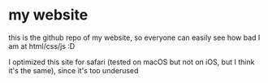 # my website
this is the github repo of my website, so everyone can easily see how bad I am at html/css/js :D

 I optimized this site for safari (tested on macOS but not on iOS, but I think it's the same), since it's too underused
